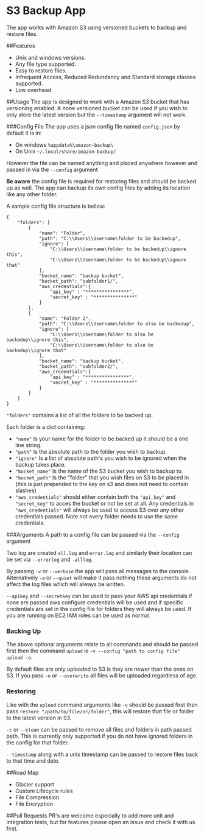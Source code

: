 # S3 Backup App
The app works with Amazon S3 using versioned buckets to backup and restore files.

##Features
* Unix and windows versions.
* Any file type supported.
* Easy to restore files.
* Infrequent Access, Reduced Redundancy and Standard storage classes supported.
* Low overhead

##Usage
The app is designed to work with a Amazon S3 bucket that has versioning enabled. 
A none versioned bucket can be used if you wish to only store the latest version but the `--timestamp` argument will not work.

###Config File
The app uses a json config file named `config.json` by default it is in:
* On windows `%appdata%\amazon-backup\`
* On Unix `~/.local/share/amazon-backup/`

However the file can be named anything and placed anywhere however and passed in via the `--config` argument

**Be aware** the config file is required for restoring files and should be backed up as well. 
The app can backup its own config files by adding its location like any other folder.

A sample config file structure is bellow:

```
{
    "folders": [
        {
            "name": "Folder",
            "path": "C:\\Users\\Username\folder to be backedup",
            "ignore": [
                "C:\\Users\\Username\folder to be backedup\\ignore this",
                "C:\\Users\\Username\folder to be backedup\\ignore that"
            ],
            "bucket_name": "backup bucket",
            "bucket_path": "subfolder1/",
            "aws_credentials":{
                "api_key" : "****************",
                "secret_key" : "***************"
            }
        },
        {
            "name": "Folder 2",
            "path": "C:\\Users\\Username\folder to also be backedup",
            "ignore": [
                "C:\\Users\\Username\folder to also be backedup\\ignore this",
                "C:\\Users\\Username\folder to also be backedup\\ignore that"
            ],
            "bucket_name": "backup bucket",
            "bucket_path": "subfolder2/",
            "aws_credentials":{
                "api_key" : "****************",
                "secret_key" : "***************"
            }
        }
    ]
}
```

`"folders"` contains a list of all the folders to be backed up.

Each folder is a dict containing:
* `"name"` Is your name for the folder to be backed up it should be a one line string.
* `"path"` Is the absolute path to the folder you wish to backup.
* `"ignore"` Is a list of absolute path's you wish to be ignored when the backup takes place.
* `"bucket_name"` Is the name of the S3 bucket you wish to backup to.
* `"bucket_path"` Is the "folder" that you wish files on S3 to be placed in (this is just prepended to the key on s3 and does not need to contain slashes)
* `"aws_credentials"` should either contain both the  `"api_key"` and `"secret_key"` to acces the bucket or not be set at all.
Any credentials in `"aws_credentials"` will always be used to access S3 over any other credentials passed. Note not every folder needs to use the same credentials.

###Arguments
A path to a config file can be passed via the `--config` argument

Two log are created `all.log` and `error.log` and similarly their location
can be set via `--errorlog` and `-alllog`.

By passing `-v` or `--verbose` the app will pass all messages to the console.
Alternatively `-a` or `--quiet` will make it pass nothing these arguments do not affect the log files which will always be written.

`--apikey` and `--secretkey` can be used to pass your AWS api credentials if none are passed aws configure credentials will be used
 and if specific credentials are set in the config file for folders they will always be used. 
 If you are running on EC2 IAM roles can be used as normal. 

### Backing Up
The above optional arguments relate to all commands and should be passed first then the command `upload` ie `-v --config "path to config file" upload -o`.

By default files are only uploaded to S3 is they are newer than the ones on S3. 
If you pass `-o` or `--overwrite` all files will be uploaded regardless of age.

### Restoring
Like with the `upload` command arguments like `-v` should be passed first then pass `restore "/path/to/file/or/folder"`, this will restore that file or folder to the latest version in S3.

`-c` or `--clean` can be passed to remove all files and folders in path passed path. This is currently only supported if you do not have ignored folders in the config for that folder.

`--timestamp` along with a unix timestamp can be passed to restore files back to that time and date. 

##Road Map
* Glacier support
* Custom Lifecycle rules
* File Compression
* File Encryption

##Pull Requests
PR's are welcome especially to add more unit and integration tests, but for features please open an issue and check it with us first.